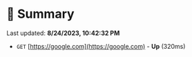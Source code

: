 # 📖 Summary
Last updated: **8/24/2023, 10:42:32 PM**

- `GET` [https://google.com](https://google.com) - **Up** (320ms)
